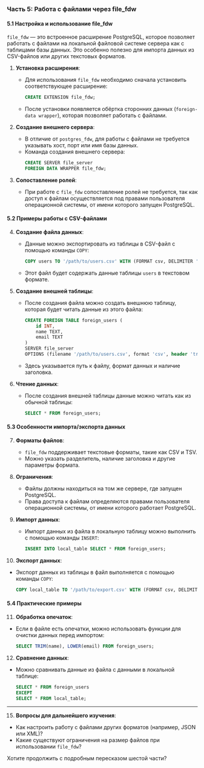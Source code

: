 ### Часть 5: Работа с файлами через file_fdw

#### 5.1 Настройка и использование file_fdw
`file_fdw` — это встроенное расширение PostgreSQL, которое позволяет работать с файлами на локальной файловой системе сервера как с таблицами базы данных. Это особенно полезно для импорта данных из CSV-файлов или других текстовых форматов.

1. **Установка расширения**:
   - Для использования `file_fdw` необходимо сначала установить соответствующее расширение:
     ```sql
     CREATE EXTENSION file_fdw;
     ```
   - После установки появляется обёртка сторонних данных (`foreign-data wrapper`), которая позволяет работать с файлами.

2. **Создание внешнего сервера**:
   - В отличие от `postgres_fdw`, для работы с файлами не требуется указывать хост, порт или имя базы данных.
   - Команда создания внешнего сервера:
     ```sql
     CREATE SERVER file_server
     FOREIGN DATA WRAPPER file_fdw;
     ```

3. **Сопоставление ролей**:
   - При работе с `file_fdw` сопоставление ролей не требуется, так как доступ к файлам осуществляется под правами пользователя операционной системы, от имени которого запущен PostgreSQL.

#### 5.2 Примеры работы с CSV-файлами
4. **Создание файла данных**:
   - Данные можно экспортировать из таблицы в CSV-файл с помощью команды `COPY`:
     ```sql
     COPY users TO '/path/to/users.csv' WITH (FORMAT csv, DELIMITER ',', HEADER true);
     ```
   - Этот файл будет содержать данные таблицы `users` в текстовом формате.

5. **Создание внешней таблицы**:
   - После создания файла можно создать внешнюю таблицу, которая будет читать данные из этого файла:
     ```sql
     CREATE FOREIGN TABLE foreign_users (
         id INT,
         name TEXT,
         email TEXT
     )
     SERVER file_server
     OPTIONS (filename '/path/to/users.csv', format 'csv', header 'true');
     ```
   - Здесь указывается путь к файлу, формат данных и наличие заголовка.

6. **Чтение данных**:
   - После создания внешней таблицы данные можно читать как из обычной таблицы:
     ```sql
     SELECT * FROM foreign_users;
     ```

#### 5.3 Особенности импорта/экспорта данных
7. **Форматы файлов**:
   - `file_fdw` поддерживает текстовые форматы, такие как CSV и TSV.
   - Можно указать разделитель, наличие заголовка и другие параметры формата.

8. **Ограничения**:
   - Файлы должны находиться на том же сервере, где запущен PostgreSQL.
   - Права доступа к файлам определяются правами пользователя операционной системы, от имени которого работает PostgreSQL.

9. **Импорт данных**:
   - Импорт данных из файла в локальную таблицу можно выполнить с помощью команды `INSERT`:
     ```sql
     INSERT INTO local_table SELECT * FROM foreign_users;
     ```

10. **Экспорт данных**:
   - Экспорт данных из таблицы в файл выполняется с помощью команды `COPY`:
     ```sql
     COPY local_table TO '/path/to/export.csv' WITH (FORMAT csv, DELIMITER ',', HEADER true);
     ```

#### 5.4 Практические примеры
11. **Обработка опечаток**:
   - Если в файле есть опечатки, можно использовать функции для очистки данных перед импортом:
     ```sql
     SELECT TRIM(name), LOWER(email) FROM foreign_users;
     ```

12. **Сравнение данных**:
   - Можно сравнивать данные из файла с данными в локальной таблице:
     ```sql
     SELECT * FROM foreign_users
     EXCEPT
     SELECT * FROM local_table;
     ```

---

15. **Вопросы для дальнейшего изучения**:
   - Как настроить работу с файлами других форматов (например, JSON или XML)?
   - Какие существуют ограничения на размер файлов при использовании `file_fdw`?

Хотите продолжить с подробным пересказом шестой части?